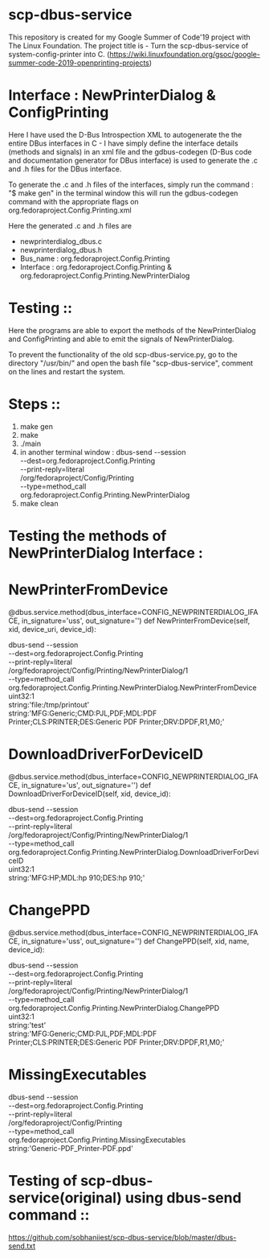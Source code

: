 # scp-dbus-service
This repository is created for my Google Summer of Code'19 project with The Linux Foundation. 
The project title is - Turn the scp-dbus-service of system-config-printer into C. 
(https://wiki.linuxfoundation.org/gsoc/google-summer-code-2019-openprinting-projects)

# Interface : NewPrinterDialog & ConfigPrinting
Here I have used the D-Bus Introspection XML to autogenerate the the entire DBus interfaces in C - I have simply define the interface details (methods and signals) in an xml file and the gdbus-codegen (D-Bus code and documentation generator for DBus interface) is used to generate the .c and .h files for the DBus interface.

To generate the .c and .h files of the interfaces, simply run the command : "$ make gen" in the terminal window this will run the gdbus-codegen command with the appropriate flags on org.fedoraproject.Config.Printing.xml

Here the generated .c and .h files are 
- newprinterdialog_dbus.c 
- newprinterdialog_dbus.h
- Bus_name : org.fedoraproject.Config.Printing
- Interface : org.fedoraproject.Config.Printing & org.fedoraproject.Config.Printing.NewPrinterDialog

# Testing ::

Here the programs are able to export the methods of the NewPrinterDialog and ConfigPrinting and able to emit the signals of NewPrinterDialog. 

To prevent the functionality of the old scp-dbus-service.py, go to the directory "/usr/bin/" and open the bash file "scp-dbus-service", comment on the lines and restart the system.


# Steps ::

1. make gen
2. make
3. ./main
4. in another terminal window :
dbus-send --session \
          --dest=org.fedoraproject.Config.Printing \
          --print-reply=literal \
          /org/fedoraproject/Config/Printing \
          --type=method_call \
          org.fedoraproject.Config.Printing.NewPrinterDialog
5. make clean

# Testing the methods of NewPrinterDialog Interface :

# NewPrinterFromDevice

@dbus.service.method(dbus_interface=CONFIG_NEWPRINTERDIALOG_IFACE, in_signature='uss', out_signature='')
def NewPrinterFromDevice(self, xid, device_uri, device_id):

dbus-send --session \
          --dest=org.fedoraproject.Config.Printing \
          --print-reply=literal \
          /org/fedoraproject/Config/Printing/NewPrinterDialog/1 \
          --type=method_call org.fedoraproject.Config.Printing.NewPrinterDialog.NewPrinterFromDevice \
          uint32:1 \
          string:'file:/tmp/printout' \
          string:'MFG:Generic;CMD:PJL,PDF;MDL:PDF Printer;CLS:PRINTER;DES:Generic PDF Printer;DRV:DPDF,R1,M0;'

# DownloadDriverForDeviceID

@dbus.service.method(dbus_interface=CONFIG_NEWPRINTERDIALOG_IFACE, in_signature='us', out_signature='')
def DownloadDriverForDeviceID(self, xid, device_id):

dbus-send --session \
          --dest=org.fedoraproject.Config.Printing \
          --print-reply=literal \
          /org/fedoraproject/Config/Printing/NewPrinterDialog/1 \
          --type=method_call org.fedoraproject.Config.Printing.NewPrinterDialog.DownloadDriverForDeviceID \
          uint32:1 \
          string:'MFG:HP;MDL:hp 910;DES:hp 910;'

# ChangePPD

@dbus.service.method(dbus_interface=CONFIG_NEWPRINTERDIALOG_IFACE, in_signature='uss', out_signature='')
def ChangePPD(self, xid, name, device_id):

dbus-send --session \
          --dest=org.fedoraproject.Config.Printing \
          --print-reply=literal \
          /org/fedoraproject/Config/Printing/NewPrinterDialog/1 \
          --type=method_call org.fedoraproject.Config.Printing.NewPrinterDialog.ChangePPD \
          uint32:1 \
          string:'test' \
          string:'MFG:Generic;CMD:PJL,PDF;MDL:PDF Printer;CLS:PRINTER;DES:Generic PDF Printer;DRV:DPDF,R1,M0;' 

# MissingExecutables

dbus-send --session \
          --dest=org.fedoraproject.Config.Printing \
          --print-reply=literal \
          /org/fedoraproject/Config/Printing \
          --type=method_call \
          org.fedoraproject.Config.Printing.MissingExecutables \
          string:'Generic-PDF_Printer-PDF.ppd'

# Testing of scp-dbus-service(original) using dbus-send command ::
https://github.com/sobhaniiest/scp-dbus-service/blob/master/dbus-send.txt
